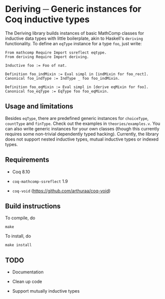 # Deriving ─ Generic instances for Coq inductive types

The Deriving library builds instances of basic MathComp classes for inductive
data types with little boilerplate, akin to Haskell's `deriving` functionality.
To define an `eqType` instance for a type `foo`, just write:

    From mathcomp Require Import ssreflect eqtype.
    From deriving Require Import deriving.

    Inductive foo := Foo of nat.

    Definition foo_indMixin := Eval simpl in [indMixin for foo_rect].
    Canonical foo_indType := IndType _ foo foo_indMixin.

    Definition foo_eqMixin := Eval simpl in [derive eqMixin for foo].
    Canonical foo_eqType := EqType foo foo_eqMixin.

## Usage and limitations

Besides `eqType`, there are predefined generic instances for `choiceType`,
`countType` and `finType`.  Check out the examples in `theories/examples.v`.
You can also write generic instances for your own classes (though this currently
requires some non-trivial dependently typed hacking).  Currently, the library
does not support nested inductive types, mutual inductive types or indexed
types.

## Requirements

- Coq 8.10

- `coq-mathcomp-ssreflect` 1.9

- `coq-void` (https://github.com/arthuraa/coq-void)

## Build instructions

To compile, do

```shell
make
```

To install, do

```shell
make install
```

## TODO

- Documentation

- Clean up code

- Support mutually inductive types
